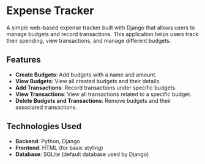 # Expense Tracker

A simple web-based expense tracker built with Django that allows users to manage budgets and record transactions. This application helps users track their spending, view transactions, and manage different budgets.

## Features

- **Create Budgets**: Add budgets with a name and amount.
- **View Budgets**: View all created budgets and their details.
- **Add Transactions**: Record transactions under specific budgets.
- **View Transactions**: View all transactions related to a specific budget.
- **Delete Budgets and Transactions**: Remove budgets and their associated transactions.
  
## Technologies Used

- **Backend**: Python, Django
- **Frontend**: HTML (for basic styling)
- **Database**: SQLite (default database used by Django)
